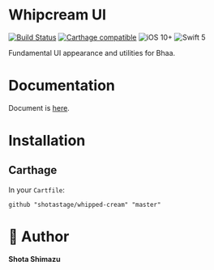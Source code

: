 # Whipcream UI

[![Build Status](https://travis-ci.org/shotastage/whipped-cream.svg?branch=master)](https://travis-ci.org/shotastage/whipped-cream)
[![Carthage compatible](https://img.shields.io/badge/Carthage-compatible-4BC51D.svg?style=flat)](https://github.com/shotasatge/Fileable)
![iOS 10+](https://img.shields.io/badge/iOS-12%2B-blue.svg?style=flat)
![Swift 5](https://img.shields.io/badge/Swift-5-orange.svg?style=flat)

Fundamental UI appearance and utilities for Bhaa.



# Documentation

Document is [here](https://2oo.pw/dyG7I).

# Installation

## Carthage

In your `Cartfile`:

```
github "shotastage/whipped-cream" "master"
```

# 🤪  Author

**Shota Shimazu**

